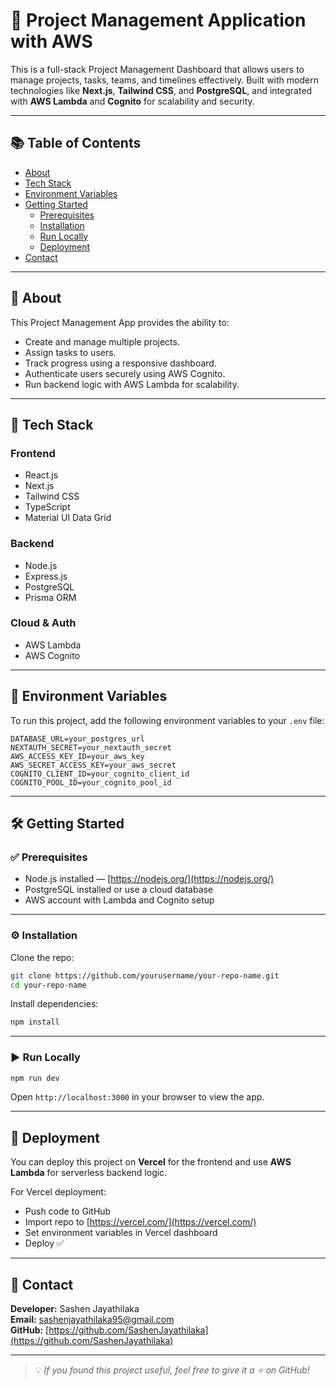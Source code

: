 # 🚀 Project Management Application with AWS

This is a full-stack Project Management Dashboard that allows users to manage projects, tasks, teams, and timelines effectively. Built with modern technologies like **Next.js**, **Tailwind CSS**, and **PostgreSQL**, and integrated with **AWS Lambda** and **Cognito** for scalability and security.

---

## 📚 Table of Contents

- [About](#about)
- [Tech Stack](#tech-stack)
- [Environment Variables](#environment-variables)
- [Getting Started](#getting-started)
  - [Prerequisites](#prerequisites)
  - [Installation](#installation)
  - [Run Locally](#run-locally)
  - [Deployment](#deployment)
- [Contact](#contact)

---

## 🌟 About

This Project Management App provides the ability to:
- Create and manage multiple projects.
- Assign tasks to users.
- Track progress using a responsive dashboard.
- Authenticate users securely using AWS Cognito.
- Run backend logic with AWS Lambda for scalability.

---

## 🧰 Tech Stack

### Frontend
- React.js
- Next.js
- Tailwind CSS
- TypeScript
- Material UI Data Grid

### Backend
- Node.js
- Express.js
- PostgreSQL
- Prisma ORM

### Cloud & Auth
- AWS Lambda
- AWS Cognito

---

## 🔐 Environment Variables

To run this project, add the following environment variables to your `.env` file:

```
DATABASE_URL=your_postgres_url
NEXTAUTH_SECRET=your_nextauth_secret
AWS_ACCESS_KEY_ID=your_aws_key
AWS_SECRET_ACCESS_KEY=your_aws_secret
COGNITO_CLIENT_ID=your_cognito_client_id
COGNITO_POOL_ID=your_cognito_pool_id
```

---

## 🛠️ Getting Started

### ✅ Prerequisites

- Node.js installed — [https://nodejs.org/](https://nodejs.org/)
- PostgreSQL installed or use a cloud database
- AWS account with Lambda and Cognito setup

---

### ⚙️ Installation

Clone the repo:

```bash
git clone https://github.com/yourusername/your-repo-name.git
cd your-repo-name
```

Install dependencies:

```bash
npm install
```

---

### ▶️ Run Locally

```bash
npm run dev
```

Open `http://localhost:3000` in your browser to view the app.

---

## 🚀 Deployment

You can deploy this project on **Vercel** for the frontend and use **AWS Lambda** for serverless backend logic.

For Vercel deployment:
- Push code to GitHub
- Import repo to [https://vercel.com/](https://vercel.com/)
- Set environment variables in Vercel dashboard
- Deploy ✅

---

## 🤝 Contact

**Developer:** Sashen Jayathilaka  
**Email:** sashenjayathilaka95@gmail.com  
**GitHub:** [https://github.com/SashenJayathilaka](https://github.com/SashenJayathilaka)

---

> 💡 *If you found this project useful, feel free to give it a ⭐️ on GitHub!*
